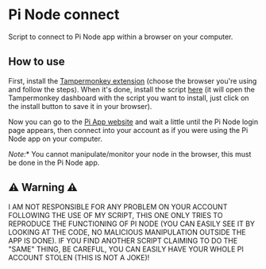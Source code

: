 # Pi Node connect
Script to connect to Pi Node app within a browser on your computer.

## How to use
First, install the [Tampermonkey extension](https://www.tampermonkey.net/) (choose the browser you're using and follow the steps). When it's done, install the script [here](https://github.com/b-derouet/pi-node-connect/raw/main/pi-node-connect.user.js) (it will open the Tampermonkey dashboard with the script you want to install, just click on the install button to save it in your browser).

Now you can go to the [Pi App website](https://app-cdn.minepi.com) and wait a little until the Pi Node login page appears, then connect into your account as if you were using the Pi Node app on your computer.

*Note:** You cannot manipulate/monitor your node in the browser, this must be done in the Pi Node app.

## ⚠️ Warning ⚠️
I AM NOT RESPONSIBLE FOR ANY PROBLEM ON YOUR ACCOUNT FOLLOWING THE USE OF MY SCRIPT, THIS ONE ONLY TRIES TO REPRODUCE THE FUNCTIONING OF PI NODE (YOU CAN EASILY SEE IT BY LOOKING AT THE CODE, NO MALICIOUS MANIPULATION OUTSIDE THE APP IS DONE). IF YOU FIND ANOTHER SCRIPT CLAIMING TO DO THE "SAME" THING, BE CAREFUL, YOU CAN EASILY HAVE YOUR WHOLE PI ACCOUNT STOLEN (THIS IS NOT A JOKE)!